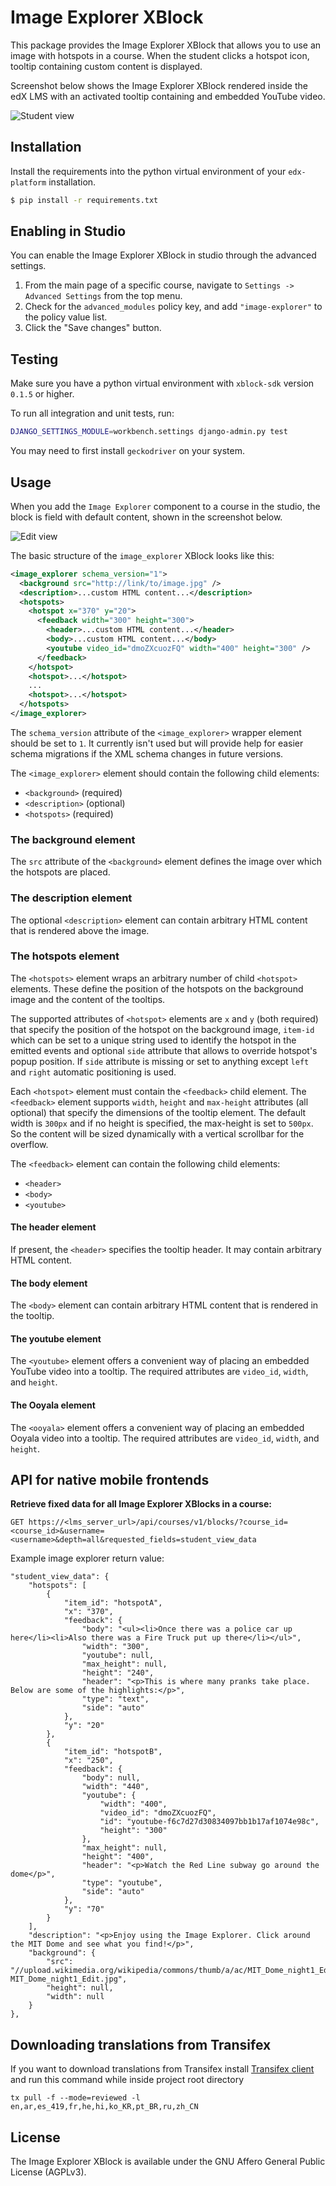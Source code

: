 Image Explorer XBlock
=====================

This package provides the Image Explorer XBlock that allows you to
use an image with hotspots in a course. When the student clicks a
hotspot icon, tooltip containing custom content is displayed.

Screenshot below shows the Image Explorer XBlock rendered inside the
edX LMS with an activated tooltip containing and embedded YouTube video.

![Student view](https://raw.githubusercontent.com/edx-solutions/xblock-image-explorer/3b67392a73edcd606f4e3fb30cfa8b3cc20720d3/doc/img/student-view.png)

Installation
------------

Install the requirements into the python virtual environment of your
`edx-platform` installation.

```bash
$ pip install -r requirements.txt
```

Enabling in Studio
------------------

You can enable the Image Explorer XBlock in studio through the
advanced settings.

1. From the main page of a specific course, navigate to `Settings ->
   Advanced Settings` from the top menu.
2. Check for the `advanced_modules` policy key, and add
   `"image-explorer"` to the policy value list.
3. Click the "Save changes" button.

Testing
-------

Make sure you have a python virtual environment with `xblock-sdk` version `0.1.5` or higher.

To run all integration and unit tests, run:

```bash
DJANGO_SETTINGS_MODULE=workbench.settings django-admin.py test
```

You may need to first install `geckodriver` on your system.

Usage
-----

When you add the `Image Explorer` component to a course in the studio,
the block is field with default content, shown in the screenshot below.

![Edit view](https://raw.githubusercontent.com/edx-solutions/xblock-image-explorer/3b67392a73edcd606f4e3fb30cfa8b3cc20720d3/doc/img/edit-view.png)

The basic structure of the `image_explorer` XBlock looks like this:

```xml
<image_explorer schema_version="1">
  <background src="http://link/to/image.jpg" />
  <description>...custom HTML content...</description>
  <hotspots>
    <hotspot x="370" y="20">
      <feedback width="300" height="300">
        <header>...custom HTML content...</header>
        <body>...custom HTML content...</body>
        <youtube video_id="dmoZXcuozFQ" width="400" height="300" />
      </feedback>
    </hotspot>
    <hotspot>...</hotspot>
    ...
    <hotspot>...</hotspot>
  </hotspots>
</image_explorer>
```

The `schema_version` attribute of the `<image_explorer>` wrapper
element should be set to `1`. It currently isn't used but will provide
help for easier schema migrations if the XML schema changes in future
versions.

The `<image_explorer>` element should contain the following child
elements:

* `<background>` (required)
* `<description>` (optional)
* `<hotspots>` (required)

### The background element

The `src` attribute of the `<background>` element defines the image
over which the hotspots are placed.

### The description element

The optional `<description>` element can contain arbitrary HTML
content that is rendered above the image.

### The hotspots element

The `<hotspots>` element wraps an arbitrary number of child
`<hotspot>` elements. These define the position of the hotspots on the
background image and the content of the tooltips.

The supported attributes of `<hotspot>` elements are `x` and `y` (both
required) that specify the position of the hotspot on the background
image, `item-id` which can be set to a unique string used to
identify the hotspot in the emitted events and optional `side` attribute
that allows to override hotspot's popup position. If `side` attribute is
missing or set to anything except `left` and `right` automatic positioning
is used.

Each `<hotspot>` element must contain the `<feedback>` child
element. The `<feedback>` element supports `width`, `height` and `max-height`
attributes (all optional) that specify the dimensions of the tooltip
element. The default width is `300px` and if no height is specified, the
max-height is set to `500px`. So the content will be sized dynamically with a
vertical scrollbar for the overflow.

The `<feedback>` element can contain the following child elements:

* `<header>`
* `<body>`
* `<youtube>`

#### The header element

If present, the `<header>` specifies the tooltip header. It may
contain arbitrary HTML content.

#### The body element

The `<body>` element can contain arbitrary HTML content that is
rendered in the tooltip.

#### The youtube element

The `<youtube>` element offers a convenient way of placing an embedded
YouTube video into a tooltip. The required attributes are `video_id`,
`width`, and `height`.

#### The Ooyala element

The `<ooyala>` element offers a convenient way of placing an embedded
Ooyala video into a tooltip. The required attributes are `video_id`,
`width`, and `height`.

API for native mobile frontends
-------------------------------
**Retrieve fixed data for all Image Explorer XBlocks in a course:**
```
GET https://<lms_server_url>/api/courses/v1/blocks/?course_id=<course_id>&username=<username>&depth=all&requested_fields=student_view_data
```

Example image explorer return value:
```
"student_view_data": {
    "hotspots": [
        {
            "item_id": "hotspotA",
            "x": "370",
            "feedback": {
                "body": "<ul><li>Once there was a police car up here</li><li>Also there was a Fire Truck put up there</li></ul>",
                "width": "300",
                "youtube": null,
                "max_height": null,
                "height": "240",
                "header": "<p>This is where many pranks take place. Below are some of the highlights:</p>",
                "type": "text",
                "side": "auto"
            },
            "y": "20"
        },
        {
            "item_id": "hotspotB",
            "x": "250",
            "feedback": {
                "body": null,
                "width": "440",
                "youtube": {
                    "width": "400",
                    "video_id": "dmoZXcuozFQ",
                    "id": "youtube-f6c7d27d30834097bb1b17af1074e98c",
                    "height": "300"
                },
                "max_height": null,
                "height": "400",
                "header": "<p>Watch the Red Line subway go around the dome</p>",
                "type": "youtube",
                "side": "auto"
            },
            "y": "70"
        }
    ],
    "description": "<p>Enjoy using the Image Explorer. Click around the MIT Dome and see what you find!</p>",
    "background": {
        "src": "//upload.wikimedia.org/wikipedia/commons/thumb/a/ac/MIT_Dome_night1_Edit.jpg/800px-MIT_Dome_night1_Edit.jpg",
        "height": null,
        "width": null
    }
},
```

Downloading translations from Transifex
-------------------------------------

If you want to download translations from Transifex install [Transifex client][transifex-client] and run this command while inside project root directory
```
tx pull -f --mode=reviewed -l en,ar,es_419,fr,he,hi,ko_KR,pt_BR,ru,zh_CN
```

[transifex-client]: https://docs.transifex.com/client/installing-the-client

License
-------

The Image Explorer XBlock is available under the GNU Affero General
Public License (AGPLv3).
